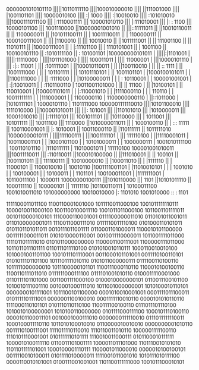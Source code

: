 0000001010101110
|||||10110111110
||||100010000010
|||| ||111001000
|||| |1001101101
|||| 10000010100
||||  :|    1000
||||  :|10010010
||||  :101010010
|||1000111011100
||| |:1110001111
||| 100001010110
|||  |:111010001
|||  |:   : 1100
|||  10000101100
|||   1001110000
||10000001001010
|| |||::11111011
|| ||10010110011
|| || 1100000011
|| |101011100111
|| | 10011110011
|| |  1100000111
|| 1000100111001
||  ||| |1100010
||  ||| 10010010
||  ||1011111001
||  || 111001100
||  ||  11010111
||  |10000111001
||  | |:11101100
||  | 1110101001
||  |    1001100
||  100100101110
||   :1010111100
||   : 101001101
|100000000101011
| |||||:|1101001
| |||||:11110000
| ||||1011101000
| |||| 100011011
| ||||  11000001
| |||10000101110
| ||| :|:: 11001
| ||| :101111001
| ||100010110011
| || ||100110010
| || || ::  1111
| || |1001111000
| || | 101101111
| || 10101110101
| ||  1001101101
| |1000100101011
| | ||1100111000
| | ||  :1111000
| | |10100000011
| | | : 10110001
| | 100001001001
| |  :|:10010011
| |  :1101100110
| 10011001101000
|  ||  ||  11100
|  ||  |10100101
|  ||  110010001
|  |100001101011
|  | |:110001010
|  | |1111000110
|  | |    110110
|  | 10011111111
|  |  |111000001
|  |  1100000110
|  1100000000110
|    ||::1011000
|    |1010111101
|    10000101110
|     1101111000
1000001111110010
 ||||10101100010
 |||| 1111010000
 |||100001010011
 ||| |||: 101001
 ||| ||110101010
 ||| |1010000011
 ||| 10001010010
 |||  |:11110101
 |||  1001011101
 |||   |10110000
 |||   | 1011001
 |||   101011111
 |||    10011100
 |||     1110000
 ||1010000011011
 || | 1000100110
 || |  ::: 11111
 || 100110001001
 ||  |:  1010001
 ||  10011000110
 ||   |110111111
 ||   1011111010
 |10000000010111
 | ||||111100111
 | |||1001111101
 | ||| 111110100
 | ||11110001011
 | |100110001101
 | | |1000101100
 | | 10101000011
 | |  1000000111
 | 1001010111100
 |  100110101110
 |   |1110111111
 |   11010001011
 |     111110100
 100001001010011
  |||10011110011
  ||| :110110011
  ||100010100000
  || ||111010001
  || ||   100101
  || |1001101011
  || | 111100111
  || 10010000010
  ||  |100011010
  ||  | |1111110
  ||  | 11000101
  ||  1100010010
  ||    10010110
  |1001111001101
  | |11010010101
  | |  | 1001010
  | |  100100001
  | |   10100011
  | |    1101101
  | 100100011001
  |  |1111111001
  |  10110011100
  |      1000011
  10000000100111
   |||1010110000
   |||      1101
   ||10101011110
   || 1000111110
   ||  100000101
   ||   11111110
   |101100110111
   | 10100011100
   1001010011010
    101000000000
     10010010000
      |: 1101010
      1001010000
       :: : 1101

1111100011011100	1100110001001000	1011110011000100	1001011111110111	1000010011000100	1001100100011110	1001011011000100	1011001101111011
0010110000100101	1110000110001001	0111100000011010	0110101011001011	0110100000001011	1110011000111010	0111110011110100	0101000110101011
0101101101011011	0010111011001111	0110001101000011	1100010101100000	0011111000011011	0101010000110001	0010011110000011	1011001111011000
1111011011111010	0101011000000000	1100001100111001	1100000111011000	1011011011101111	0110111011110100	0101010010110111	1000110010010100
1010001001101100	1001011101110001	0011000101101001	0011110100110101	0101011101101100	1011101111010110	0101011000000111	0111100110100110
1011111000000010	1011100000101101	1100111000110110	1100010100100110	1100110111011010	0111111000111100	0111101001010110	0100011110001000
0110111101101000	0011001111000100	0100010000000101	0110011100101100	1010010111001110	0010001000111010	1011001000000001	1010100010110101
0000000101111001	1011100101100000	0001010010001001	0001111011100011	0101111101111001	0000001100100010	0001111110010110	0000101010110110
1111000110101101	0101110110110100	1100111100100110	0111011101110100	1010010100000001	1010100110000000	0101111000111100	1000101110100110
0000101100011101	0010001000111010	0000000111110010	0111011111110011	1000100011110110	1011010100010010	0110000010010010	0000000001010110
0011110100111001	1111011110110010	1110110011010110	1000001111100110	1110101110001001	0101111110101111	1110010011000111	0101100010111111
1000010100111110	0110011101001111	1000011011101000	1101110010101010	1101101111101001	1000100001110111	1100001011000010	0000010100100101
0011110010100011	0101111010000011	1111001011001010	1010111010111100	0000110010101001	0100111001001001	1101100111111000	1001011100010101
